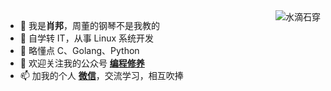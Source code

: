 <!--<p>
<img src="https://github-readme-stats.vercel.app/api?username=chopin11
&show_icons=true" alt="logo" align="left" style="margin-bottom: 20px;" />
</p>
-->

<img align="right" src="https://github-readme-stats.vercel.app/api?username=chopin11&show_icons=true&icon_color=CE1D2D&text_color=718096&bg_color=ffffff&hide_title=true"  alt="水滴石穿" align="right" style="margin-bottom: 20px;"/>


- 👋 我是**肖邦**，周董的钢琴不是我教的
- 👀 自学转 IT，从事 Linux 系统开发
- 🌱 略懂点 C、Golang、Python
- 💞️ 欢迎关注我的公众号 **[编程修养](https://cdn.jsdelivr.net/gh/chopin11/image001/bcxy-000.jpeg)**
- 📫 加我的个人 **[微信](https://cdn.jsdelivr.net/gh/chopin11/image001/chopin_wx.jpeg)**，交流学习，相互吹捧

<!---
chopin11/chopin11 is a ✨ special ✨ repository because its `README.md` (this file) appears on your GitHub profile.
You can click the Preview link to take a look at your changes.
--->
